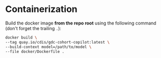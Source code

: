 # Containerization

Build the docker image **from the repo root** using the following command (don't forget the trailing `.`):
```bash
docker build \
--tag quay.io/cdis/gdc-cohort-copilot:latest \
--build-context model=/path/to/model \
--file docker/Dockerfile .
```
